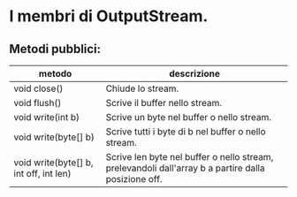 # I membri di OutputStream.

## Metodi pubblici:

metodo|descrizione
---|---
void close()|Chiude lo stream.
void flush()|Scrive il buffer nello stream.
void write(int b)|Scrive un byte nel buffer o	nello stream.
void write(byte[] b)|Scrive tutti i byte di b nel buffer o nello stream.
void write(byte[] b, int off, int len)|Scrive len byte nel buffer o nello stream, prelevandoli dall'array b a partire dalla posizione off.
